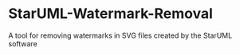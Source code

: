# StarUML-Watermark-Removal
A tool for removing watermarks in SVG files created by the StarUML software
